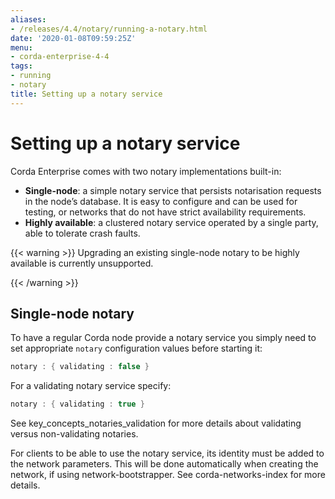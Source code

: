```yaml
---
aliases:
- /releases/4.4/notary/running-a-notary.html
date: '2020-01-08T09:59:25Z'
menu:
- corda-enterprise-4-4
tags:
- running
- notary
title: Setting up a notary service
---
```



# Setting up a notary service

Corda Enterprise comes with two notary implementations built-in:


* **Single-node**: a simple notary service that persists notarisation requests in the node’s database. It is easy to configure
and can be used for testing, or networks that do not have strict availability requirements.
* **Highly available**: a clustered notary service operated by a single party, able to tolerate crash faults.


{{< warning >}}
Upgrading an existing single-node notary to be highly available is currently unsupported.

{{< /warning >}}



## Single-node notary

To have a regular Corda node provide a notary service you simply need to set appropriate `notary` configuration values
before starting it:

```kotlin
notary : { validating : false }
```

For a validating notary service specify:

```kotlin
notary : { validating : true }
```

See key_concepts_notaries_validation for more details about validating versus non-validating notaries.

For clients to be able to use the notary service, its identity must be added to the network parameters. This will be
done automatically when creating the network, if using network-bootstrapper. See corda-networks-index
for more details.



